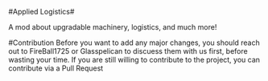 #Applied Logistics#

A mod about upgradable machinery, logistics, and much more!

#Contribution
Before you want to add any major changes, you should reach out to FireBall1725 or Glasspelican to discuess them with us first, before wasting your time.  If you are still willing to contribute to the project, you can contribute via a Pull Request